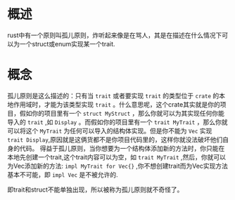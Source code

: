 概述
====

rust中有一个原则叫孤儿原则，炸听起来像是在骂人，其是在描述在什么情况下可以为一个struct或enum实现某一个trait.

概念
====

孤儿原则是这么描述的：只有当 `trait` 或者要实现 `trait` 的类型位于
`crate` 的本地作用域时，才能为该类型实现 `trait`
。什么意思呢，这个crate其实就是你的项目，假如你的项目里有一个
`struct MyStruct` ，那么你就可以为其实现任何你能导入的 `trait` ,如
`Display` 。而假如你的项目里有一个 `trait MyTrait` ，那么你就可以将这个
`MyTrait` 为任何可以导入的结构体实现。但是你不能为 `Vec` 实现
`trait Display`,原因就是这俩货都不是你项目代码里的，这样你就没法破坏他们自身的代码。
得益于孤儿原则，当你想要为一个结构体添加新的方法时，你只能在本地先创建一个trait,这个trait内容可以为空，如
`trait MyTrait` ,然后，你就可以为Vec添加新的方法:
`impl MyTrait for Vec{}` ,你不想创建trait而为Vec实现方法基本不可能，即
`impl Vec` 是不被允许的.

即trait和struct不能单独出现，所以被称为孤儿原则就不奇怪了。
